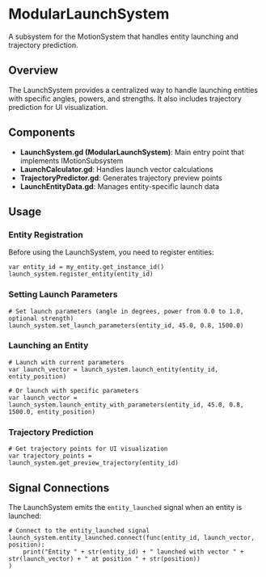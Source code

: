 <!--
WARNING: This file is automatically generated from scripts/motion/subsystems/launch_system/README.md.
Do not edit this file directly. Make changes to the source README.md instead.
Last updated: 2025-04-24 19:28:21
-->

# ModularLaunchSystem

A subsystem for the MotionSystem that handles entity launching and trajectory prediction.

## Overview

The LaunchSystem provides a centralized way to handle launching entities with specific angles, powers, and strengths. It also includes trajectory prediction for UI visualization.

## Components

- **LaunchSystem.gd (ModularLaunchSystem)**: Main entry point that implements IMotionSubsystem
- **LaunchCalculator.gd**: Handles launch vector calculations
- **TrajectoryPredictor.gd**: Generates trajectory preview points
- **LaunchEntityData.gd**: Manages entity-specific launch data

## Usage

### Entity Registration

Before using the LaunchSystem, you need to register entities:

```gdscript
var entity_id = my_entity.get_instance_id()
launch_system.register_entity(entity_id)
```

### Setting Launch Parameters

```gdscript
# Set launch parameters (angle in degrees, power from 0.0 to 1.0, optional strength)
launch_system.set_launch_parameters(entity_id, 45.0, 0.8, 1500.0)
```

### Launching an Entity

```gdscript
# Launch with current parameters
var launch_vector = launch_system.launch_entity(entity_id, entity_position)

# Or launch with specific parameters
var launch_vector = launch_system.launch_entity_with_parameters(entity_id, 45.0, 0.8, 1500.0, entity_position)
```

### Trajectory Prediction

```gdscript
# Get trajectory points for UI visualization
var trajectory_points = launch_system.get_preview_trajectory(entity_id)
```

## Signal Connections

The LaunchSystem emits the `entity_launched` signal when an entity is launched:

```gdscript
# Connect to the entity_launched signal
launch_system.entity_launched.connect(func(entity_id, launch_vector, position): 
    print("Entity " + str(entity_id) + " launched with vector " + str(launch_vector) + " at position " + str(position))
)
